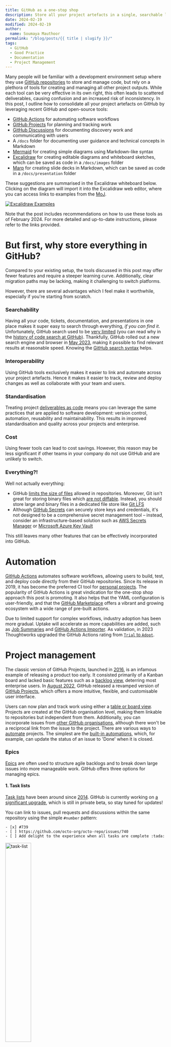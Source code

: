 ```yaml
---
title: GitHub as a one-stop shop
description: Store all your project artefacts in a single, searchable location on GitHub
date: 2024-02-19
modified: 2024-02-19
author:
  name: Soumaya Mauthoor
permalink: "/blog/posts/{{ title | slugify }}/"
tags:
  - GitHub
  - Good Practice
  - Documentation
  - Project Management
---
```


Many people will be familiar with a development environment setup where they use [GitHub repositories](https://docs.github.com/en/repositories/creating-and-managing-repositories/quickstart-for-repositories) to store and manage code, but rely on a plethora of tools for creating and managing all other project outputs. While each tool can be very effective in its own right, this often leads to scattered deliverables, causing confusion and an increased risk of inconsistency. In this post, I outline how to consolidate all your project artefacts on GitHub by leveraging recent GitHub and open-source tools:

- [GitHub Actions](https://docs.github.com/en/actions) for automating software workflows
- [GitHub Projects](https://docs.github.com/en/issues/planning-and-tracking-with-projects/learning-about-projects/about-projects) for planning and tracking work
- [GitHub Discussions](https://docs.github.com/en/discussions) for documenting discovery work and communicating with users
- A `/docs` folder for documenting user guidance and technical concepts in Markdown
- [Mermaid](https://docs.github.com/en/get-started/writing-on-github/working-with-advanced-formatting/creating-diagrams) for creating simple diagrams using Markdown-like syntax
- [Excalidraw](https://excalidraw.com/) for creating editable diagrams and whiteboard sketches, which can be saved as code in a `/docs/images` folder
- [Marp](https://marp.app/) for creating slide decks in Markdown, which can be saved as code in a `/docs/presentation` folder

These suggestions are summarised in the Excalidraw whiteboard below. Clicking on the diagram will import it into the Excalidraw web editor, where you can access links to examples from the [MoJ](https://mojdigital.blog.gov.uk/).

[![Excalidraw Examples](https://raw.githubusercontent.com/ministryofjustice/data-and-analytics-engineering/main/src/content/blog/posts/images/github-one-stop-shop/one-stop-shop.excalidraw.png)](https://excalidraw.com/#url=https://raw.githubusercontent.com/ministryofjustice/data-and-analytics-engineering/main/src/content/blog/posts/images/github-one-stop-shop/one-stop-shop.excalidraw.png)

Note that the post includes recommendations on how to use these tools as of February 2024. For more detailed and up-to-date instructions, please refer to the links provided.

# But first, why store everything in GitHub?

Compared to your existing setup, the tools discussed in this post may offer fewer features and require a steeper learning curve. Additionally, clear migration paths may be lacking, making it challenging to switch platforms.

However, there are several advantages which I feel make it worthwhile, especially if you're starting from scratch.

### Searchability

Having all your code, tickets, documentation, and presentations in one place makes it super easy to search through everything, *if you can find it*. Unfortunately, GitHub search used to be [very limited](https://github.com/isaacs/github/issues/908) (you can read why in the [history of code search at GitHub](https://github.blog/2021-12-15-a-brief-history-of-code-search-at-github/)). Thankfully, GitHub rolled out a new search engine and browser in [May 2023](https://github.blog/2023-05-08-github-code-search-is-generally-available/), making it possible to find relevant results at reasonable speed. Knowing the [GitHub search syntax](https://docs.github.com/en/search-github/getting-started-with-searching-on-github/understanding-the-search-syntax) helps.

### Interoperability

Using GitHub tools exclusively makes it easier to link and automate across your project artefacts. Hence it makes it easier to track, review and deploy changes as well as collaborate with your team and users.

### Standardisation

Treating project [deliverables as code](https://thenewstack.io/why-docs-as-code-should-be-part-of-your-dev-cycle/) means you can leverage the same practices that are applied to software development: version control, automation, reusability and maintainability. This results in improved standardisation and quality across your projects and enterprise.

### Cost

Using fewer tools can lead to cost savings. However, this reason may be less significant if other teams in your company do not use GitHub and are unlikely to switch.

### Everything?!

Well not actually everything:

- GitHub [limits the size of files](https://docs.github.com/en/repositories/working-with-files/managing-large-files/about-large-files-on-github) allowed in repositories. Moreover, Git isn't great for storing binary files which [are not diffable](https://opensource.com/life/16/8/how-manage-binary-blobs-git-part-7). Instead, you should store large and binary files in a dedicated file store like [Git LFS](https://docs.github.com/en/repositories/working-with-files/managing-large-files/about-git-large-file-storage)
- Although [GitHub Secrets](https://docs.github.com/en/actions/security-guides/using-secrets-in-github-actions) can securely store keys and credentials, it's not designed to be a comprehensive secret management tool – instead, consider an infrastructure-based solution such as [AWS Secrets Manager](https://docs.aws.amazon.com/secretsmanager/latest/userguide/intro.html) or [Microsoft Azure Key Vault](https://azure.microsoft.com/en-gb/products/key-vault/)

This still leaves many other features that can be effectively incorporated into GitHub.

# Automation

[GitHub Actions](https://docs.github.com/en/actions) automates software workflows, allowing users to build, test, and deploy code directly from their GitHub repositories. Since its release in 2019, it has become the preferred CI tool for [personal projects](https://blog.jetbrains.com/teamcity/2023/07/best-ci-tools/). The popularity of GitHub Actions is great vindication for the one-stop shop approach this post is promoting. It also helps that the YAML configuration is user-friendly, and that the [GitHub Marketplace](https://github.com/marketplace?type=) offers a vibrant and growing ecosystem with a wide range of pre-built actions.

Due to limited support for complex workflows, industry adoption has been more gradual. Uptake will accelerate as more capabilities are added, such as [Job Summaries](https://github.blog/2022-05-09-supercharging-github-actions-with-job-summaries/) and [GitHub Actions Importer](https://github.blog/2023-03-01-github-actions-importer-is-now-generally-available/). As validation, in 2023 Thoughtworks upgraded the GitHub Actions rating from [`Trial` to `Adopt`](https://www.thoughtworks.com/en-gb/radar/platforms/github-actions).

# Project management

The classic version of GitHub Projects, launched in [2016](https://github.blog/2016-09-14-a-whole-new-github-universe-announcing-new-tools-forums-and-features/), is an infamous example of releasing a product too early. It consisted primarily of a Kanban board and lacked basic features such as a [backlog view](https://medium.com/momenton/jira-vs-github-issue-tracking-4cdf3bdd1437), deterring most enterprise users. In [August 2022](https://github.blog/2022-07-27-planning-next-to-your-code-github-projects-is-now-generally-available/), GitHub released a revamped version of [GitHub Projects](https://docs.github.com/en/issues/planning-and-tracking-with-projects/learning-about-projects/about-projects), which offers a more intuitive, flexible, and customisable user interface. 

Users can now plan and track work using either a [table or board view](https://docs.github.com/en/issues/planning-and-tracking-with-projects/customizing-views-in-your-project/changing-the-layout-of-a-view). Projects are created at the GitHub organisation level, making them linkable to repositories but independent from them. Additionally, you can incorporate issues from [other GitHub organisations](https://github.blog/changelog/2023-02-23-github-issues-projects-february-23rd-update/#add-cross-organization-issues-and-pull-requests-to-projects), although there won't be a reciprocal link from the issue to the project. There are various ways to [automate](https://docs.github.com/en/issues/planning-and-tracking-with-projects/automating-your-project) projects. The simplest are the [built-in automations](https://docs.github.com/en/issues/planning-and-tracking-with-projects/automating-your-project/using-the-built-in-automations), which, for example, can update the status of an issue to 'Done' when it is closed.

### Epics

[Epics](https://theproductmanager.com/topics/agile-epic/) are often used to structure agile backlogs and to break down large issues into more manageable work. GitHub offers three options for managing epics.

#### 1. Task lists

[Task lists](https://docs.github.com/en/get-started/writing-on-github/working-with-advanced-formatting/about-task-lists) have been around since [2014](https://github.blog/2013-01-09-task-lists-in-gfm-issues-pulls-comments/). GitHub is currently working on [a significant upgrade](https://docs.github.com/en/issues/managing-your-tasks-with-tasklists), which is still in private beta, so stay tuned for updates!

You can link to issues, pull requests and discussions within the same repository using the simple `#number` pattern: 

```
- [x] #739
- [ ] https://github.com/octo-org/octo-repo/issues/740
- [ ] Add delight to the experience when all tasks are complete :tada:
```

<img src="https://docs.github.com/assets/cb-127417/mw-1440/images/help/writing/task-list-rendered.webp" alt="task-list" width="40%" height="40%">

For cross-repository linking, you'll need to specify the full URL. You can also draft tasks until you're ready to convert them into issues or leave them as-is for smaller tasks.

I recommend assigning an 'Epic' label to parent issues to make them easier to identify. You can display the 'Epic' label in GitHub Projects, and filter and search by the 'Epic' label. Although GitHub Projects does not [yet](https://docs.github.com/en/issues/planning-and-tracking-with-projects/understanding-fields/about-tracks-and-tracked-by-fields) display relationships, it's easy to view by opening the issue screen.

<img src="https://raw.githubusercontent.com/ministryofjustice/data-and-analytics-engineering/main/src/content/blog/posts/images/github-one-stop-shop/epics-projects.png" alt="epics" width="40%" height="40%">

You can navigate back to the epic in the 'Tracked by' section next to the child issue's status.

<img src="https://docs.github.com/assets/cb-111881/mw-1440/images/help/writing/task-list-tracked.webp" alt="tracked-by" width="40%" height="40%">

Navigating back to the epic from discussions and pull requests isn't as straightforward. As a workaround, you can add the epic to the pull request or discussion description using the format: `- Epic: #number`. Using a bullet list forces GitHub to render the epic title, improving clarity.

#### 2. Milestones

[Milestones](https://docs.github.com/en/issues/using-labels-and-milestones-to-track-work/about-milestones) can be associated with issues and pull requests, but not discussions. You can display milestones on GitHub Projects as an additional column, and add them to the GitHub Project [roadmap layout](https://docs.github.com/en/issues/planning-and-tracking-with-projects/customizing-views-in-your-project/changing-the-layout-of-a-view#about-the-roadmap-layout.). For more complicated projects that require a more nested hierarchy, you can group issue epics into milestones, as explained in this mermaid diagram.

```
```mermaid
flowchart 
    Epic[Issue with Epic label]
    Issue --> |Task list|Epic
    PR[Pull Request] --> |Task list|Epic
    Discussion --> |Task list|Epic 
    Epic --> Milestone
```

![Nested epics](https://raw.githubusercontent.com/ministryofjustice/data-and-analytics-engineering/main/src/content/blog/posts/images/github-one-stop-shop/mermaid.png)

Note that cross-repository milestones [are not yet supported](https://github.com/orgs/community/discussions/6296). A workaround is to record all issues in a core repository, even if the code is split amongst multiple repositories. This also makes it easier to manage work.

#### 3. Labels

Don't use [labels](https://docs.github.com/en/issues/using-labels-and-milestones-to-track-work/managing-labels) for epics! This may seem an obvious option at first, but unlike milestones, you can't set dates, track completion status or close labels.

### Roadmaps

The GitHub Project [roadmap layout](https://docs.github.com/en/issues/planning-and-tracking-with-projects/customizing-views-in-your-project/customizing-the-roadmap-layout) displays the project items on a timeline. However, I prefer using the [board layout](https://docs.github.com/en/issues/planning-and-tracking-with-projects/customizing-views-in-your-project/customizing-the-board-layout) and grouping issues by quarter. You can modify the 'status' field to store the quarter, as used in the [GitHub public roadmap](https://github.com/orgs/github/projects/4247). Alternatively, you can create a separate 'quarter' field.

Using quarters instead of dates encourages product owners and delivery managers to follow good practice such as:

- creating epics that are shorter than a quarter
- limiting the number of epics undertaken per quarter
- giving less precise but more accurate start and completion dates

### Requirement analysis

The [MoSCoW method](https://www.techtarget.com/searchsoftwarequality/definition/MoSCoW-method) is used to prioritise project requirements by splitting them into must-haves, should-haves, could-haves and won't-haves. This can be done within GitHub Projects by creating a new 'priority' field with the relevant labels. The items can start as drafts and later be converted into issues once more fleshed out.

### User Acceptance Testing (UAT)

A typical UAT scenario involves migrating a large group of users to a new solution and making sure that existing functionality is replicated. A simple way of tracking progress is through a spreadsheet with a row per user and columns for recording the completion of different actions. Instead, we have successfully used GitHub Projects to track UAT progress. Those internal to MoJ can access this private [project](https://github.com/orgs/moj-analytical-services/projects/72/views/1) for tracking user migration to a new database as an example. For external users, the concept is straightforward:

1. Create an [issue template](https://docs.github.com/en/communities/using-templates-to-encourage-useful-issues-and-pull-requests/configuring-issue-templates-for-your-repository) to outline the different actions.
2. Generate a ticket for each artefact that needs to be migrated.
3. Replace the 'status' field with the different actions.
4. Use the project board layout to track progress.

There are many advantages. You can:

- assign tickets to GitHub user accounts, instead of named individuals
- use a single issue to track progress and communication
- take advantage of [GitHub automation](https://docs.github.com/en/issues/planning-and-tracking-with-projects/automating-your-project)

# Project documentation

Documentation about your project can take many forms, which needs to be recorded and managed differently depending on the audience and use case.

### Documentation about your code

The best place for documentation about your code to reside is in your code. Good code documentation practice is outside the scope of this post. You can refer to [this article](https://swimm.io/learn/code-documentation/documentation-in-python-methods-and-best-practices) for some great pointers on documenting Python code.

### Documentation about your project  

This includes architecture, dependencies, setup instructions and user guidance. You can keep this information in GitHub as Markdown files in your GitHub repository's `/docs` folder. An alternative is to use [GitHub wikis](https://docs.github.com/en/communities/documenting-your-project-with-wikis), as has been successfully achieved by [Astro Bookings](https://github.com/AstroBookings/.github/wiki). However, I would not recommend them for reasons that are best summarised in this [article](https://michaelheap.com/github-wiki-is-an-antipattern/). 

GitHub uses a variant of Markdown called [GitHub Flavored Markdown](https://docs.github.com/en/contributing/writing-for-github-docs/using-markdown-and-liquid-in-github-docs). It also uses [Liquid](https://shopify.github.io/liquid/basics/introduction/) syntax to expand the functionality, for example, to provide accessible tables and chunks of reusable content. However, the [basics](https://docs.github.com/en/get-started/writing-on-github/getting-started-with-writing-and-formatting-on-github/basic-writing-and-formatting-syntax) should suffice for most needs. 

You can convert your documentation into a website, using static site generators such as [Material for MkDocs](https://squidfunk.github.io/mkdocs-material/), and host it on [GitHub Pages](https://docs.github.com/en/pages/getting-started-with-github-pages/about-github-pages), GitHub's static site hosting service. Documentation websites are probably more relevant for external-facing documentation. It's advisable to stick with basic markdown formatting syntax to ensure compatibility.

Whilst it's recommended for documentation to go through the same review process as code, it can sometimes feel onerous. You can modify the [codeowners](https://docs.github.com/en/repositories/managing-your-repositorys-settings-and-features/customizing-your-repository/about-code-owners) to skip the approval process for changes to the `/docs` folder. You can also modify [GitHub workflows](https://docs.github.com/en/actions/using-workflows/workflow-syntax-for-github-actions#onpull_requestpull_request_targetbranchesbranches-ignore) to skip the workflow, which is useful in the case of long-running tests.  

A few things to note about structuring the `/docs` folder:

1. With a monorepo layout, you can split off into multiple `/docs` folders at the root of each sub-folder, but this can make it more complex to manage and navigate.
2. With a multi-repo approach, you can use the core repository or create a specific documentation repository for storing team or application-level documentation. You can't combine code and documentation changes made against different repositories in a single pull request but you can still link them via a task list.

### Documentation about your approach

When you're evaluating options or completing some analysis you often create transient documentation. This type of documentation should be kept separate from your code to avoid clutter and confusion, especially for new team members. Your `/docs` folder should reflect the current state of your project, just like your code.

Instead, you can use [GitHub Discussions](https://docs.github.com/en/discussions/collaborating-with-your-community-using-discussions/about-discussions), which was released in [August 2021](https://github.blog/2021-08-17-github-discussions-out-of-beta/). Discussions are not enabled by default so you'll have to update the [repository settings](https://docs.github.com/en/repositories/managing-your-repositorys-settings-and-features/enabling-features-for-your-repository/enabling-or-disabling-github-discussions-for-a-repository). If you use a multi-repo approach, you can limit discussions to the core or documentation repository to make it easier to track and search.

Unlike the `/docs` folder, discussions don't require approvals. Whilst it simplifies the workflow, it does mean that discussions can become an information swamp. Hence you need a process for transferring sanitised information to the `/docs` folder. Luckily GitHub Discussions support the same [advanced formatting](https://docs.github.com/en/get-started/writing-on-github/working-with-advanced-formatting) as Markdown pages, which makes it easy to copy and paste. I recommend closing a discussion once the information has been migrated to the `/docs` folder.

GitHub Discussions allow your users to [participate](https://docs.github.com/en/discussions/collaborating-with-your-community-using-discussions/participating-in-a-discussion) with the idea generation process through comments, reactions and polls. However, this means everyone involved will need to check their GitHub notifications regularly. It can also cause confusion if you already use another communication tool, such as Slack. A good rule of thumb is to consider whether you might want to refer to this information in a year's time. If so, use a discussion!

### Diagrams

[Mermaid](https://github.com/mermaid-js/mermaid#readme) is a JavaScript-based tool that lets you create diagrams using a Markdown-like syntax. GitHub released support for Mermaid in [February 2022](https://github.blog/2022-02-14-include-diagrams-markdown-files-mermaid/). It's particularly handy for adding editable diagrams to places like issues and discussions, as you don't have to save it to the `/docs` folder. However, I found that Mermaid has a steep learning curve and limited options available so I would only suggest it for simple diagrams. Moreover, it's not natively supported by many static site generators.

Instead, I recommend using [Excalidraw](https://excalidraw.com/), an open-source diagramming and whiteboarding tool. GitHub doesn't provide native support for Excalidraw, but you can export the diagram to SVG or PNG and [embed the Excalidraw scene data](https://kevinjalbert.com/using-excalidraws-embedded-scene-feature-for-collaborative-diagramming/) to make it editable. Whilst SVG is preferable because it is smaller in size and is text-based (and hence diffable), unfortunately, it doesn't [render as nicely in GitHub](https://github.com/excalidraw/excalidraw/issues/4855) so I would stick with PNG for now. You can then upload the image file directly to issues and discussions, or save it to a `/docs/images` folder for version control. GitHub has a nifty [image view mode](https://github.blog/2011-03-21-behold-image-view-modes/) for reviewing changes to images. You can edit diagrams on the Excalidraw web editor or download the [VS Code extension](https://marketplace.visualstudio.com/items?itemName=pomdtr.excalidraw-editor) to edit locally. You can also import diagrams directly from GitHub into the web editor by passing in the raw image URL (see my Excalidraw diagram hyperlink as an example). Lastly, Excalidraw plus GitHub Discussions is great for recording the outcome of collaborative whiteboard sessions, which tend to get lost.

### Presentations

[Marp](https://marp.app/) is an open-source ecosystem for creating slide decks in Markdown, which can be exported to various formats, including PDF and HTML. Similar to Excalidraw, GitHub does not provide native support, but you can save the Markdown files in a `/docs/presentation` folder. The [marp-to-pages](https://github.com/ralexander-phi/marp-to-pages) GitHub template repository is great for starting out and includes a GitHub action for exporting to HTML and publishing to GitHub Pages. The [VS Code extension](https://marketplace.visualstudio.com/items?itemName=pomdtr.excalidraw-editor) makes it easier to edit and preview Markdown files locally.

While there's a bit of a learning curve, once you've decided on a format, it's very intuitive. We've successfully used Marp to create slide decks when [evaluating Iceberg](https://github.com/moj-analytical-services/iceberg-evaluation/tree/main/docs/presentations). Additionally, I've exported the `README.md` to HTML and hosted it on [GitHub Pages](https://moj-analytical-services.github.io/iceberg-evaluation/) for better visibility. Note that you shouldn't commit [generated files](https://homes.cs.washington.edu/~mernst/advice/version-control.html), but it's fine for exploratory projects. For production code, you should use something like the [marp-to-pages](https://github.com/ralexander-phi/marp-to-pages/blob/main/.github/workflows/marp-to-pages.yml) GitHub action, which generates PDF and HTML files as part of a pull request or merge.

# Conclusion

Historically, GitHub has been mainly valued for source code management. Recent enhancements to the GitHub ecosystem, coupled with various open-source tools, make it possible to integrate code, automation, tracking, and documentation within one platform. Whilst it may not work in all circumstances, we've found this setup beneficial, leading to increased efficiency, consistency, and transparency.

If you have any comments or suggestions please post on the [discussion](https://github.com/ministryofjustice/data-and-analytics-engineering/discussions/10).

# Acknowledgements

I would like to thank the following people and resources:

- The managed pipelines crew for being so open to experimenting!
- The Saturday Coding Club for providing insightful suggestions 
- [Richard Baguley](https://github.com/bagg3rs) for introducing me to Excalidraw
- [Julia Lawrence](https://github.com/julialawrence) for encouraging me to give GitHub Projects another try
- [Calum Barnett](https://github.com/calumabarnett) for making sure I follow the [GDS style guide](https://www.gov.uk/guidance/style-guide/a-to-z-of-gov-uk-style)
- ChatGPT3.5 for proofreading and adding a touch of polish
